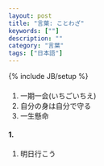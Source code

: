 ```yaml
---
layout: post
title: "言葉: ことわざ"
keywords: [""]
description: ""
category: "言葉"
tags: ["日本語"]
---
```

{% include JB/setup %}

####
1. 一期一会(いちごいちえ)
2. 自分の身は自分で守る
3. 一生懸命


#### 1. 
1. 明日行こう

